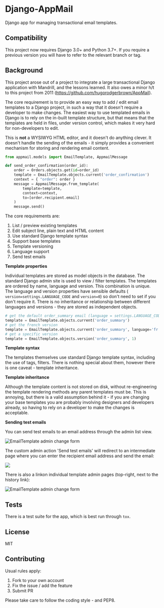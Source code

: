 # Django-AppMail

Django app for managing transactional email templates.

## Compatibility

This project now requires Django 3.0+ and Python 3.7+. If you require a previous
version you will have to refer to the relevant branch or tag.

## Background

This project arose out of a project to integrate a large transactional Django
application with Mandrill, and the lessons learned. It also owes a minor h/t
to this project from 2011 (https://github.com/hugorodgerbrown/AppMail).

The core requirement is to provide an easy way to add / edit email templates
to a Django project, in such a way that it doesn't require a developer to make
changes. The easiest way to use templated emails in Django is to rely on the
in-built template structure, but that means that the templates are held in
files, under version control, which makes it very hard for non-developers to
edit.

This is **not** a WYSIWYG HTML editor, and it doesn't do anything clever. It
doesn't handle the sending of the emails - it simply provides a convenient
mechanism for storing and rendering email content.

```python
from appmail.models import EmailTemplate, AppmailMessage

def send_order_confirmation(order_id):
    order = Orders.objects.get(id=order_id)
    template = EmailTemplate.objects.current('order_confirmation')
    context = { "order": order }
    message = AppmailMessage.from_template(
        template=template,
        context=context,
        to=[order.recipient.email]
    )
    message.send()
```

The core requirements are:

1. List / preview existing templates
2. Edit subject line, plain text and HTML content
3. Use standard Django template syntax
4. Support base templates
5. Template versioning
6. Language support
7. Send test emails

**Template properties**

Individual templates are stored as model objects in the database. The
standard Django admin site is used to view / filter templates. The templates
are ordered by name, language and version. This combination is unique. The
language and version properties have sensible defaults (
`version=settings.LANGUAGE_CODE` and `version=0`) so don't need to set if you
don't require it. There is no inheritance or relationship between different
languages and versions - they are stored as independent objects.

```python
# get the default order_summary email (language = settings.LANGUAGE_CODE)
template = EmailTemplate.objects.current('order_summary')
# get the french version
template = EmailTemplate.objects.current('order_summary', language='fr')
# get a specific version
template = EmailTemplate.objects.version('order_summary', 1)
```

**Template syntax**

The templates themselves use standard Django template syntax, including
the use of tags, filters. There is nothing special about them, however there
is one caveat - template inheritance.

**Template inheritance**

Although the template content is not stored on disk, without re-engineering
the template rendering methods any parent templates must be. This is annoying,
but there is a valid assumption behind it - if you are changing your base
templates you are probably involving designers and developers already, so
having to rely on a developer to make the changes is acceptable.

**Sending test emails**

You can send test emails to an email address through the admin list view.

<img src="screenshots/appmail-test-email-action.png" alt="EmailTemplate admin change form" />

The custom admin action 'Send test emails' will redirect to an intermediate
page where you can enter the recipient email address and send the email:

<img src="screenshots/appmail-test-email-send.png"/>

There is also a linkon individual template admin pages (top-right, next to the history link):

<img src="screenshots/appmail-template-change-form.png" alt="EmailTemplate admin change form" />

## Tests

There is a test suite for the app, which is best run through ``tox``.

## License

MIT

## Contributing

Usual rules apply:

1. Fork to your own account
2. Fix the issue / add the feature
3. Submit PR

Please take care to follow the coding style - and PEP8.
